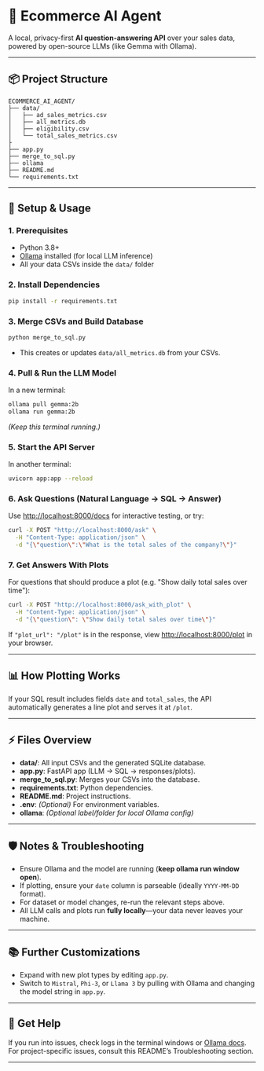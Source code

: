 # 🛒 Ecommerce AI Agent

A local, privacy-first **AI question-answering API** over your sales data, powered by open-source LLMs (like Gemma with Ollama).

---

## 📦 Project Structure

```
ECOMMERCE_AI_AGENT/
├── data/
│   ├── ad_sales_metrics.csv
│   ├── all_metrics.db
│   ├── eligibility.csv
│   └── total_sales_metrics.csv
├
├── app.py
├── merge_to_sql.py
├── ollama
├── README.md
└── requirements.txt
```

---

## 🚀 Setup & Usage

### 1. Prerequisites

- Python 3.8+
- [Ollama](https://ollama.com/) installed (for local LLM inference)
- All your data CSVs inside the `data/` folder

### 2. Install Dependencies

```bash
pip install -r requirements.txt
```

### 3. Merge CSVs and Build Database

```bash
python merge_to_sql.py
```
- This creates or updates `data/all_metrics.db` from your CSVs.

### 4. Pull & Run the LLM Model

In a new terminal:

```bash
ollama pull gemma:2b
ollama run gemma:2b
```
_(Keep this terminal running.)_

### 5. Start the API Server

In another terminal:

```bash
uvicorn app:app --reload
```

### 6. Ask Questions (Natural Language → SQL → Answer)

Use [http://localhost:8000/docs](http://localhost:8000/docs) for interactive testing, or try:

```bash
curl -X POST "http://localhost:8000/ask" \
  -H "Content-Type: application/json" \
  -d "{\"question\":\"What is the total sales of the company?\"}"
```

### 7. Get Answers With Plots

For questions that should produce a plot (e.g. "Show daily total sales over time"):

```bash
curl -X POST "http://localhost:8000/ask_with_plot" \
  -H "Content-Type: application/json" \
  -d "{\"question\": \"Show daily total sales over time\"}"
```

If `"plot_url": "/plot"` is in the response, view [http://localhost:8000/plot](http://localhost:8000/plot) in your browser.

---

## 📊 How Plotting Works

If your SQL result includes fields `date` and `total_sales`, the API automatically generates a line plot and serves it at `/plot`.

---

## ⚡ Files Overview

- **data/**: All input CSVs and the generated SQLite database.
- **app.py**: FastAPI app (LLM → SQL → responses/plots).
- **merge_to_sql.py**: Merges your CSVs into the database.
- **requirements.txt**: Python dependencies.
- **README.md**: Project instructions.
- **.env**: _(Optional)_ For environment variables.
- **ollama**: _(Optional label/folder for local Ollama config)_

---

## 🛡️ Notes & Troubleshooting

- Ensure Ollama and the model are running (**keep ollama run window open**).
- If plotting, ensure your `date` column is parseable (ideally `YYYY-MM-DD` format).
- For dataset or model changes, re-run the relevant steps above.
- All LLM calls and plots run **fully locally**—your data never leaves your machine.

---

## 📚 Further Customizations

- Expand with new plot types by editing `app.py`.
- Switch to `Mistral`, `Phi-3`, or `Llama 3` by pulling with Ollama and changing the model string in `app.py`.

---

## 🤖 Get Help

If you run into issues, check logs in the terminal windows or [Ollama docs](https://ollama.com/). For project-specific issues, consult this README’s Troubleshooting section.

---
